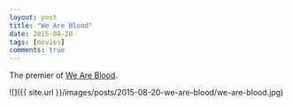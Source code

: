```yaml
---
layout: post
title: "We Are Blood"
date: 2015-08-20
tags: [movies]
comments: true
---
```

The premier of [We Are Blood](http://www.weareblood.com).

![]({{ site.url }}/images/posts/2015-08-20-we-are-blood/we-are-blood.jpg)

